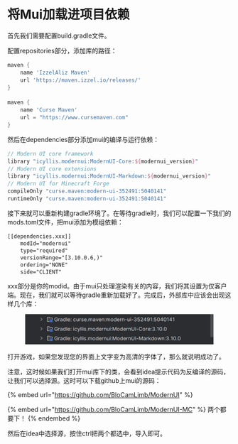 # 将Mui加载进项目依赖

首先我们需要配置build.gradle文件。

配置repositories部分，添加库的路径：

```gradle
maven {
    name 'IzzelAliz Maven'
    url 'https://maven.izzel.io/releases/'
}

maven {
    name 'Curse Maven'
    url = "https://www.cursemaven.com"
}
```

然后在dependencies部分添加mui的编译与运行依赖：

```gradle
// Modern UI core framework
library "icyllis.modernui:ModernUI-Core:${modernui_version}"
// Modern UI core extensions
library "icyllis.modernui:ModernUI-Markdown:${modernui_version}"
// Modern UI for Minecraft Forge
compileOnly "curse.maven:modern-ui-352491:5040141"
runtimeOnly "curse.maven:modern-ui-352491:5040141"
```

接下来就可以重新构建gradle环境了。在等待gradle时，我们可以配置一下我们的mods.toml文件，把mui添加为模组依赖：

```
[[dependencies.xxx]]
    modId="modernui"
    type="required"
    versionRange="[3.10.0.6,)"
    ordering="NONE"
    side="CLIENT"
```

xxx部分是你的modid。由于mui只处理渲染有关的内容，我们将其设置为仅客户端。现在，我们就可以等待gradle重新加载好了。完成后，外部库中应该会出现这样几个库：

<figure><img src="../.gitbook/assets/image (19).png" alt=""><figcaption></figcaption></figure>

打开游戏，如果您发现您的界面上文字变为高清的字体了，那么就说明成功了。

注意，这时候如果我们打开mui库下的类，会看到idea提示代码为反编译的源码，让我们可以选择源。这时可以下载github上mui的源码：

{% embed url="https://github.com/BloCamLimb/ModernUI" %}

{% embed url="https://github.com/BloCamLimb/ModernUI-MC" %}
两个都要下！
{% endembed %}

然后在idea中选择源，按住ctrl把两个都选中，导入即可。

